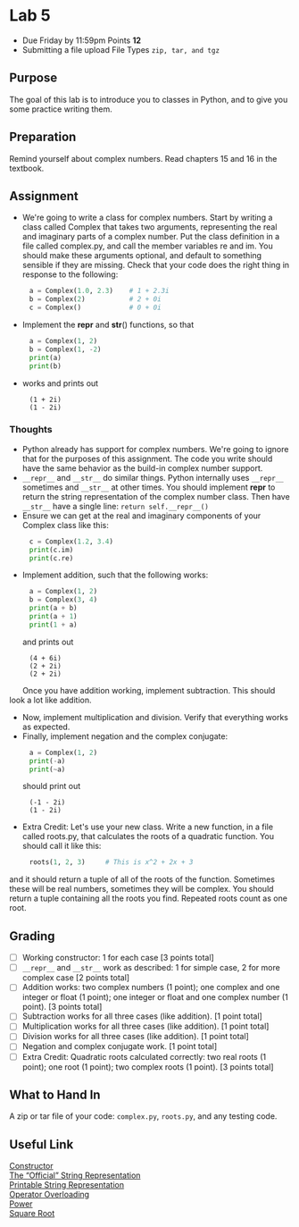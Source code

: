 # Lab 5
* Due Friday by 11:59pm Points <b> 12 </b>
* Submitting a file upload File Types `zip, tar, and tgz`

## Purpose
The goal of this lab is to introduce you to classes in Python, and to give you some practice writing them.

## Preparation
Remind yourself about complex numbers. Read chapters 15 and 16 in the textbook.

## Assignment
* We're going to write a class for complex numbers. Start by writing a class called Complex that takes two arguments, representing the real and imaginary parts of a complex number. Put the class definition in a file called complex.py, and call the member variables re and im. You should make these arguments optional, and default to something sensible if they are missing. Check that your code does the right thing in response to the following:
```python
     a = Complex(1.0, 2.3)    # 1 + 2.3i
     b = Complex(2)           # 2 + 0i
     c = Complex()            # 0 + 0i
```
* Implement the __repr__ and __str__() functions, so that
```python
     a = Complex(1, 2)
     b = Complex(1, -2)
     print(a)
     print(b)
```
* works and prints out
```
     (1 + 2i)
     (1 - 2i)
```
### Thoughts
* Python already has support for complex numbers.  We're going to ignore that for the purposes of this assignment.  The code you write should have the same behavior as the build-in complex number support.
* `__repr__` and `__str__` do similar things.  Python internally uses `__repr__` sometimes and `__str__` at other times.  You should implement __repr__ to return the string representation of the complex number class.  Then have `__str__` have a single line: `return self.__repr__()`
* Ensure we can get at the real and imaginary components of your Complex class like this:
```python
     c = Complex(1.2, 3.4)
     print(c.im)
     print(c.re)
```
* Implement addition, such that the following works:
```python
     a = Complex(1, 2)
     b = Complex(3, 4)
     print(a + b)
     print(a + 1)
     print(1 + a)
```
&nbsp; &nbsp; &nbsp;  and prints out
```
     (4 + 6i)
     (2 + 2i)
     (2 + 2i)
```
&nbsp; &nbsp; &nbsp; Once you have addition working, implement subtraction. This should look a lot like addition.
* Now, implement multiplication and division. Verify that everything works as expected.
* Finally, implement negation and the complex conjugate:
```python
     a = Complex(1, 2)
     print(-a)
     print(~a)
```
&nbsp; &nbsp; &nbsp; should print out
```
     (-1 - 2i)
     (1 - 2i)
```
* Extra Credit: Let's use your new class. Write a new function, in a file called roots.py, that calculates the roots of a quadratic function. You should call it like this:
```python
     roots(1, 2, 3)     # This is x^2 + 2x + 3
```
and it should return a tuple of all of the roots of the function. Sometimes these will be real numbers, sometimes they will be complex.  You should return a tuple containing all the roots you find.  Repeated roots count as one root.
## Grading
- [ ] Working constructor: 1 for each case [3 points total]
- [ ] `__repr__` and `__str__` work as described: 1 for simple case, 2 for more complex case [2 points total]
- [ ] Addition works: two complex numbers (1 point); one complex and one integer or float (1 point); one integer or float and one complex number (1 point).  [3 points total]
- [ ] Subtraction works for all three cases (like addition).  [1 point total]
- [ ] Multiplication works for all three cases (like addition).  [1 point total]
- [ ] Division works for all three cases (like addition).  [1 point total]
- [ ] Negation and complex conjugate work.  [1 point total]
- [ ] Extra Credit: Quadratic roots calculated correctly: two real roots (1 point); one root (1 point); two complex roots (1 point).  [3 points total]
## What to Hand In
A zip or tar file of your code: `complex.py`, `roots.py`, and any testing code.
## Useful Link
<a href="https://docs.python.org/3/reference/datamodel.html#object.__init__">Constructor</a></br>
<a href="https://docs.python.org/3/reference/datamodel.html#object.__repr__">The “Official” String Representation</a></br>
<a href="https://docs.python.org/3/reference/datamodel.html#object.__str__">Printable String Representation</a></br>
<a href="https://docs.python.org/3/reference/datamodel.html#emulating-numeric-types">Operator Overloading</a></br>
<a href="https://docs.python.org/3/library/math.html?highlight=math#math.pow">Power</a></br>
<a href="https://docs.python.org/3/library/math.html?highlight=math#math.sqrt">Square Root</a></br>


